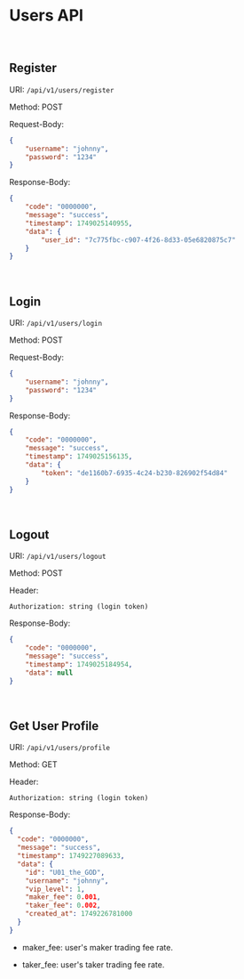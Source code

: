 # Users API

<br>

## Register

URI: `/api/v1/users/register`

Method: POST

Request-Body:

```json
{
    "username": "johnny",
    "password": "1234"
}
```

Response-Body:

```json
{
    "code": "0000000",
    "message": "success",
    "timestamp": 1749025140955,
    "data": {
        "user_id": "7c775fbc-c907-4f26-8d33-05e6820875c7"
    }
}
```

<br>

## Login

URI: `/api/v1/users/login`

Method: POST

Request-Body:

```json
{
    "username": "johnny",
    "password": "1234"
}
```

Response-Body:

```json
{
    "code": "0000000",
    "message": "success",
    "timestamp": 1749025156135,
    "data": {
        "token": "de1160b7-6935-4c24-b230-826902f54d84"
    }
}
```

<br>

## Logout

URI: `/api/v1/users/logout`

Method: POST

Header:

```
Authorization: string (login token)
```

Response-Body:

```json
{
    "code": "0000000",
    "message": "success",
    "timestamp": 1749025184954,
    "data": null
}
```

<br>

## Get User Profile

URI: `/api/v1/users/profile`

Method: GET

Header:

```
Authorization: string (login token)
```

Response-Body:

```json
{
  "code": "0000000",
  "message": "success",
  "timestamp": 1749227089633,
  "data": {
    "id": "U01_the_GOD",
    "username": "johnny",
    "vip_level": 1,
    "maker_fee": 0.001,
    "taker_fee": 0.002,
    "created_at": 1749226781000
  }
}
```

* maker_fee: user's maker trading fee rate.

* taker_fee: user's taker trading fee rate.